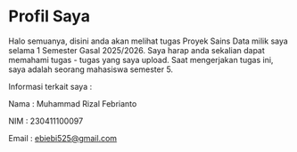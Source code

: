 # Profil Saya

Halo semuanya, disini anda akan melihat tugas Proyek Sains Data milik saya selama 1 Semester Gasal 2025/2026. Saya harap anda sekalian dapat memahami tugas - tugas yang saya upload. Saat mengerjakan tugas ini, saya adalah seorang mahasiswa semester 5.

Informasi terkait saya : 

Nama : Muhammad Rizal Febrianto

NIM : 230411100097

Email : ebiebi525@gmail.com


```{tableofcontents}
```
